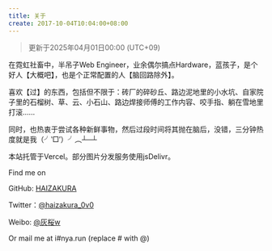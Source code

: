 ```yaml
---
title: 关于
create: 2017-10-04T10:04:00+08:00
---
```


> 更新于2025年04月01日00:00 (UTC+09)

在霓虹社畜中，半吊子Web Engineer，业余偶尔搞点Hardware，蓝孩子，是个好人【大概吧】，也是个正常配置的人【脑回路除外】。

喜欢【过】的东西，包括但不限于：砖厂的碎砂丘、路边泥地里的小水坑、自家院子里的石榴树、草、云、小石山、路边焊接师傅的工作内容、咬手指、躺在雪地里打滚……

同时，也热衷于尝试各种新鲜事物，然后过段时间将其抛在脑后，没错，三分钟热度就是我（╯‵□′）╯︵┴─┴

本站托管于Vercel。部分图片分发服务使用jsDelivr。

Find me on

GitHub: [HAIZAKURA](https://github.com/haizakura)

Twitter：[@haizakura_0v0](https://x.com/haizakura_0v0)

Weibo: [@灰桜w](https://weibo.com/u/1659426257)

Or mail me at i#nya.run (replace # with @)
